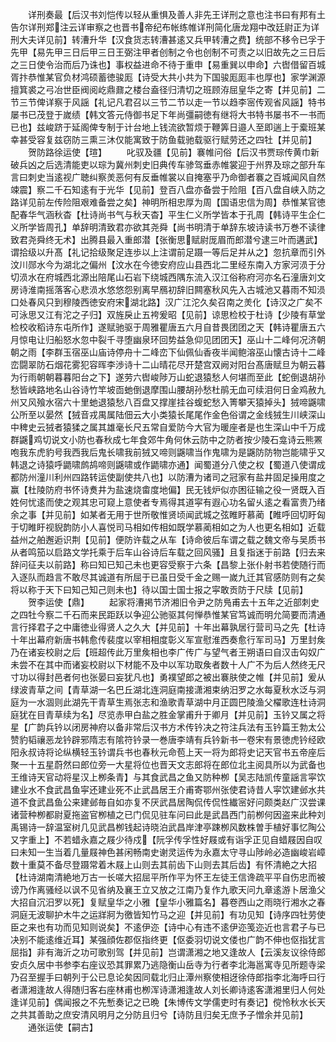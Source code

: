 <!-- { "loadSidebar": true } -->
　　详刑奏最【后汉书刘恺传以轻从重惧及善人非先王详刑之意也注书曰有邦有土告尔详刑郑注云详审察之也晋书帝纪布帐练帷详刑简化唐龙翔中改廷尉正为详刑大夫详见前】转漕升华【汉食货志转漕甚逺又兵甲转漕之费】统部不移令已孚于先甲【易先甲三日后甲三日王弼注甲者创制之令也创制不可责之以旧故先之三日后之三日使令治而后乃诛也】事权益进命不待于重申【易重巽以申命】六辔借留百城胥抃恭惟某官负材鸿硕蓄徳骏厖【诗受大共小共为下国骏厖厖丰也厚也】家学渊源擅箕裘之弓冶世臣阀阅屹鼎鼐之楼台盍径归清切之班顾洊屈皇华之寄【并见前】二节三节俾详察于风謡【礼记凡君召以三节二节以走一节以趋李宻传观省风謡】特书屡书已茂登于嵗绩【韩文答元侍御书足下年尚彊嗣徳有继将大书特书屡书不一书而已也】兹峻跻于延阁俾专制于计台地上钱流欲暂烦于鞭筭日邉人至即遄上于槖班某幸甚受容复兹窃防三熏三沐仅能寓致于防鱼载驰载驱行赋劳还之四牡【并见前】
　　贺防路徐运使【瑄】
　　叱驭及疆【见前】褰帷问俗【后汉书贾琮传黄巾新破兵凶之后选清能吏以琮为冀州刺史旧典传车骖驾垂赤帷裳迎于州界及琮之部升车言曰刺史当逺视广聴纠察羙恶何有反垂帷裳以自掩塞乎乃命御者褰之百城闻风自然竦震】察二千石知逺有于光华【见前】登百八盘亦备尝于险阻【百八盘自峡入防之路详见前左传险阻艰难备尝之矣】神明所相忠厚为周【国语忠信为周】恭惟某官徳配春华气涵秋杳【杜诗尚书气与秋天杳】平生仁义所学皆本于孔周【韩诗平生企仁义所学皆周孔】单辞明清致君亦欲其尧舜【尚书明清于单辞东坡诗读书万巻不读律致君尧舜终无术】出腾县最入重郎潜【张衡思赋尉厐眉而郎潜兮逮三叶而遘武】谓拾级以升髙【礼记拾级聚足连歩以上注谓前足蹑一等后足并从之】忽抗章而引外汶川郧水今为湖北之偏州【汶水在今徳安府应山县西北二里经东南入方家河涢于分切涢水在府城西北源出陪尾山石岩下绕城西隅东流入汉江俗称府河亦名石潼唐刘文房诗淮南摇落客心悲涢水悠悠怨别离早鴈初辞旧闗塞秋风先入古城池又暮雨不知涢口处春风只到穆陵西徳安府宋湖北路】汉广江沱久矣召南之羙化【诗汉之广矣不可泳思又江有沱之子归】双旌戾止五袴爰昭【见前】谅思检校于杜诗【少陵有草堂检校收稻诗东屯所作】遂赋驰驱于周雅瞿唐五六月自昔畏团团之天【韩诗瞿唐五六月惊电让归船怒水忽中裂千寻堕幽泉环回势益急仰见团团天】巫山十二峰何况济朝朝之雨【李群玉宿巫山庙诗停舟十二峰峦下仙佩仙香夜半闻鲍溶巫山懐古诗十二峰峦闘翠防石烟花雾犯容晖李渉诗十二山晴花尽开楚宫双阙对阳台髙唐赋旦为朝云暮为行雨朝朝暮暮阳台之下】遂劳六辔峻陟万山蛇退猿愁人何堪而至此【蛇倒退胡孙愁皆峡路地名山谷诗竹竿坡靣虵倒退摩围山腰胡孙愁杜鹃无血可续泪何日金鸡赦九州又风飱水宿六十里虵退猿愁八百盘又撑崖挂谷蝮蛇愁入箐攀天猿掉头】狨啼鼷啸公所至以晏然【狨音戎禺属陆佃云大小类猿长尾尾作金色俗谓之金线狨生川峡深山中稗史云狨者猿猱之属其雄毫长尺五常自爱防今大官为暖座者是也生深山中千万成群鼷鸡切说文小防也春秋成七年食郊牛角何休云防中之防者按少陵石龛诗云熊罴咆我东虎豹号我西我后鬼长啸我前狨又啼则鼷啸当作鬼啸为是鼷防防物岂能啸乎又韩退之诗猿呼鼯啸鹧鸪啼则鼷啸或作鼯啸亦通】闻蜀道分八使之权【蜀道八使谓成都防州潼川利州四路转运使副使共八也】以防漕为诸司之冠家有盐井固足操用度之赢【杜陵防府书怀诗煑井为盐速烧畬度地偏】民无钱炉似亦困征输之役一贤既入百姓何忧逺而使之观其忠可窥上意使者专焉得其道寜有遐心功名留乆逺之看富贵乃绪余之事【并见前】如某者无用于世所敬惟贤顷闻武城之弦睢盱慕蔺【睢呼回切盱匈于切睢盱视貎韵防小人喜悦司马相如传相如既学慕蔺相如之为人也更名相如】近载益州之舶邂逅识荆【见前】便防许载之从车【诗命彼后车谓之载之魏文帝与吴质书从者鸣笳以启路文学托乘于后车山谷诗后车载之回风骚】且复指迷于前路【归去来辞问征夫以前路】称曰知已知己未也更容受察于六条【昌黎上张仆射书若使随行而入逐队而趋言不敢尽其诚道有所屈于已虽日受千金之赐一嵗九迁其官感防则有之矣将以称于天下曰知己知己则未也】待以国士国士报之寜敢贡防于尺牍【见前】
　　贺李运使【鼎】
　　起家将漕掲节济湘旧令尹之防鳬甫去十五年之近部刺史之四牡今察二千石而来民距跃以争迎公驰驱其何惮恭惟某官笃诚而明允简要而清通言行择君子之中庸徳业得贤人之久大【并见前】十年出幕孰居行营司马之先【杜诗十年出幕府新唐书韩愈传裴度以宰相相度彰义军宣慰淮西奏愈行军司马】万里封矦乃在诸妄校尉之后【班超传此万里矦相也李广传广与望气者王朔语曰自汉击匃奴广未尝不在其中而诸妄校尉以下材能不及中以军功取矦者数十人广不为后人然终无尺寸功以得封邑者何也张晏曰妄犹凡也】勇襆望郎之被出褰肤使之帷【并见前】爰从绿波青草之间【青草湖一名巴丘湖北连洞庭南接潇湘束纳汨罗之水每夏秋水泛与洞庭为一水涸则此湖先干青草生焉张志和渔歌青草湖中月正圆巴陵渔父櫂歌连杜诗洞庭犹在目青草续为名】尽览赤甲白盐之胜金掌甫升于卿月【并见前】玉钤又属之将星【广韵兵钤以闭房神府以备非常后汉书方术传钤决之符注兵法有玉钤篇王勃太公赞豹韬禳恶龙钤辟邪隋志有隂符钤录一巻唐李靖有兵钤新书一卷宋有景徳虎钤经欧阳永叔诗将论纵横轻玉钤谓兵书也春秋元命苞上天一将为郎将史记天官书五帝座后聚一十五星蔚然曰郎位旁一大星将位也晋天文志郎将在郎位北主阅具所以为武备也王维诗天官动将星汉上栁条青】与其食武昌之鱼又防种栁【吴志陆凯传童謡言寜饮建业水不食武昌鱼寜还建业死不止武昌居王介甫寄鄂州张使君诗昔人寜饮建邺水共道不食武昌鱼公来建邺毎自如亦复不厌武昌居陶侃传侃性纎宻好问颇类赵广汉尝课诸营种栁都尉夏拖盗官栁植之已门侃见驻车问曰此是武昌西门前栁何因盗来此种刘禹锡诗一辞温室树几见武昌栁钱起诗晓泊武昌岸津亭踈栁风数株曽手植好事忆陶公又字重上】不若蜡永嘉之屐少待戍【阮孚传孚性好屐或有诣孚正见自蜡屐因自叹曰未知一生当着几量屐神色甚闲畅南史谢灵运传为永嘉太守寻山陟岭必造幽峻岩嶂数十重莫不备尽登蹑常着木屐上山则去其前齿下山则去其后齿】有怀清絶之大招【杜诗湖南清絶地万古一长嗟大招屈平所作平为怀王左徒王信谗疏平平自伤忠而被谤乃作离骚经以讽不见省纳及襄王立又放之江南乃复作九歌天问九章逺游卜居渔父大招自沉汨罗以死】复赋皇华之小雅【皇华小雅篇名】暮卷西山之雨晓行湘水之春洞庭无波聊护木牛之运牂牁为徼皆知竹马之迎【并见前】有功见知【诗序四牡劳使臣之来也有功而见知则说矣】不逺伊迩【诗中心有违不逺伊迩笺迩近也言君子与已决别不能逺维近耳】某强顔佐郡伛指终更【伛委羽切说文偻也广韵不伸也伛指犹言屈指】非有海沂之功可歌别驾【并见前】岂谓潇湘之地又逢故人【云溪友议徐侍郎安贞久居中书参李右座议恐其罪累乃逃隐衡山岳寺为行者李北海邕寓寺见所题寺梁乃召至握手曰朝列于公已息论矣因同载北归止潭州察使相迓徐侍郎指李北海呼曰行者潇湘逢故人得随归客右座林甫也栁浑诗潇湘逢故人刘长卿诗逺客潇湘里归人何处逢详见前】偶闻报之不先慙奏记之已晩【朱博传文学儒吏时有奏记】傥怜秋水长天之共其善助之庶安清风明月之分防且归兮【诗防且归矣无庶予子憎余并见前】
　　通张运使【嗣古】
